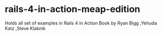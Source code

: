 # rails-4-in-action-meap-edition
Holds all set of examples in Rails 4 in Action Book by Ryan Bigg ,Yehuda Katz ,Steve Klabnik
